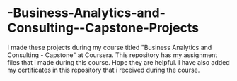 # -Business-Analytics-and-Consulting--Capstone-Projects
I made these projects during my course titled "Business Analytics and Consulting - Capstone" at Coursera. This repository has my assignment files that i made during this course. Hope they are helpful.
I have also added my certificates in this repository that i received during the course.
